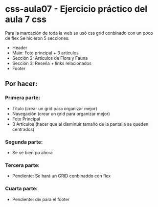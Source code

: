 # css-aula07 - Ejercicio práctico del aula 7 css

Para la marcación de toda la web se usó css grid conbinado con un poco de flex
Se hicieron 5 secciones:

- Header
- Main: Foto principal + 3 artículos
- Sección 2: Artículos de Flora y Fauna
- Sección 3: Reseña + links relacionados
- Footer

## Por hacer:

### Primera parte:

- Titulo (crear un grid para organizar mejor)
- Navegación (crear un grid para organizar mejor)
- Foto Principal
- 3 Artículos (hacer que al disminuir tamaño de la pantalla se queden centrados)

### Segunda parte:

- Se ve bien po ahora

### Tercera parte:

- Pendiente: Se hará un GRID conbinaddo con flex

### Cuarta parte:

- Pendiente: div para el footer
